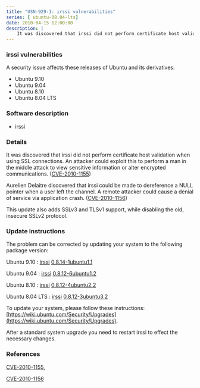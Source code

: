 ```yaml
---
title: "USN-929-1: irssi vulnerabilities"
series: [ ubuntu-08.04-lts]
date: 2010-04-15 12:00:00
description: |
    It was discovered that irssi did not perform certificate host validation when using SSL connections. An attacker could exploit this to perform a man in the middle attack to view sensitive information or alter encrypted communications. ([CVE-2010-1155](http://people.ubuntu.com/~ubuntu-security/cve/CVE-2010-1155))
--- 
```

 
### irssi vulnerabilities

A security issue affects these releases of Ubuntu and its derivatives:

* Ubuntu 9.10
* Ubuntu 9.04
* Ubuntu 8.10
* Ubuntu 8.04 LTS

### Software description

* irssi 

### Details

It was discovered that irssi did not perform certificate host validation when using SSL connections. An attacker could exploit this to perform a man in the middle attack to view sensitive information or alter encrypted communications. ([CVE-2010-1155](http://people.ubuntu.com/~ubuntu-security/cve/CVE-2010-1155))

Aurelien Delaitre discovered that irssi could be made to dereference a NULL pointer when a user left the channel. A remote attacker could cause a denial of service via application crash. ([CVE-2010-1156](http://people.ubuntu.com/~ubuntu-security/cve/CVE-2010-1156))

This update also adds SSLv3 and TLSv1 support, while disabling the old, insecure SSLv2 protocol. 

### Update instructions

The problem can be corrected by updating your system to the following package version:

Ubuntu 9.10
 : [irssi](https://launchpad.net/ubuntu/+source/irssi) <span> [0.8.14-1ubuntu1.1](https://launchpad.net/ubuntu/+source/irssi/0.8.14-1ubuntu1.1) </span> 

Ubuntu 9.04
 : [irssi](https://launchpad.net/ubuntu/+source/irssi) <span> [0.8.12-6ubuntu1.2](https://launchpad.net/ubuntu/+source/irssi/0.8.12-6ubuntu1.2) </span> 

Ubuntu 8.10
 : [irssi](https://launchpad.net/ubuntu/+source/irssi) <span> [0.8.12-4ubuntu2.2](https://launchpad.net/ubuntu/+source/irssi/0.8.12-4ubuntu2.2) </span> 

Ubuntu 8.04 LTS
 : [irssi](https://launchpad.net/ubuntu/+source/irssi) <span> [0.8.12-3ubuntu3.2](https://launchpad.net/ubuntu/+source/irssi/0.8.12-3ubuntu3.2) </span> 

To update your system, please follow these instructions: [https://wiki.ubuntu.com/Security/Upgrades](https://wiki.ubuntu.com/Security/Upgrades).

After a standard system upgrade you need to restart irssi to effect the necessary changes. 

### References

 [CVE-2010-1155](http://people.ubuntu.com/~ubuntu-security/cve/CVE-2010-1155), 

 [CVE-2010-1156](http://people.ubuntu.com/~ubuntu-security/cve/CVE-2010-1156)
 
